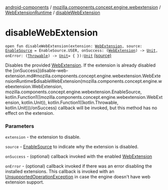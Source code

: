 [android-components](../../index.md) / [mozilla.components.concept.engine.webextension](../index.md) / [WebExtensionRuntime](index.md) / [disableWebExtension](./disable-web-extension.md)

# disableWebExtension

`open fun disableWebExtension(extension: `[`WebExtension`](../-web-extension/index.md)`, source: `[`EnableSource`](../-enable-source/index.md)` = EnableSource.USER, onSuccess: (`[`WebExtension`](../-web-extension/index.md)`) -> `[`Unit`](https://kotlinlang.org/api/latest/jvm/stdlib/kotlin/-unit/index.html)`, onError: (`[`Throwable`](https://kotlinlang.org/api/latest/jvm/stdlib/kotlin/-throwable/index.html)`) -> `[`Unit`](https://kotlinlang.org/api/latest/jvm/stdlib/kotlin/-unit/index.html)` = { }): `[`Unit`](https://kotlinlang.org/api/latest/jvm/stdlib/kotlin/-unit/index.html) [(source)](https://github.com/mozilla-mobile/android-components/blob/master/components/concept/engine/src/main/java/mozilla/components/concept/engine/webextension/WebExtensionRuntime.kt#L123)

Disables the provided [WebExtension](../-web-extension/index.md). If the extension is already disabled the [onSuccess](disable-web-extension.md#mozilla.components.concept.engine.webextension.WebExtensionRuntime$disableWebExtension(mozilla.components.concept.engine.webextension.WebExtension, mozilla.components.concept.engine.webextension.EnableSource, kotlin.Function1((mozilla.components.concept.engine.webextension.WebExtension, kotlin.Unit)), kotlin.Function1((kotlin.Throwable, kotlin.Unit)))/onSuccess)
callback will be invoked, but this method has no effect on the extension.

### Parameters

`extension` - the extension to disable.

`source` - [EnableSource](../-enable-source/index.md) to indicate why the extension is disabled.

`onSuccess` - (optional) callback invoked with the enabled [WebExtension](../-web-extension/index.md)

`onError` - (optional) callback invoked if there was an error disabling
the installed extensions. This callback is invoked with an [UnsupportedOperationException](https://developer.android.com/reference/java/lang/UnsupportedOperationException.html)
in case the engine doesn't have web extension support.